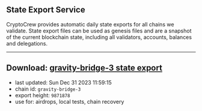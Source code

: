 ## State Export Service
CryptoCrew provides automatic daily state exports for all chains we validate. State export files can be used as genesis files and are a snapshot of the current blockchain state, including all validators, accounts, balances and delegations.

---
**Download: [gravity-bridge-3 state export](https://dl.ccvalidators.com/SERVICE/gravitybridge/gravity-bridge-3_export_9871878.json)**
---

- last updated: Sun Dec 31 2023 11:59:15
- chain id: `gravity-bridge-3`
- export height: `9871878`
- use for: airdrops, local tests, chain recovery
